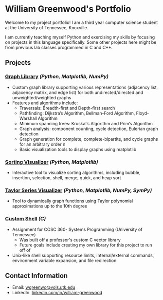 # William Greenwood's Portfolio

Welcome to my project portfolio! I am a third year computer science student at the University of Tennessee, Knoxville.

I am currently teaching myself Python and exercising my skills by focusing on projects in this language specifically. Some other projects here might be from previous lab classes programmed in C and C++.


## Projects

### [Graph Library](https://github.com/wgreenwood4/portfolio/tree/main/graph-library) *(Python, Matplotlib, NumPy)*
* Custom graph library supporting various representations (adjacency list, adjacency matrix, and edge list) for both undirected/directed and unweighted/weighted graphs
* Features and algorithms include:
    * Traversals: Breadth-first and Depth-first search
    * Pathfinding: Dijkstra’s Algorithm, Bellman-Ford Algorithm, Floyd-Warshall Algorithm
    * Minimum spanning trees: Kruskal’s Algorithm and Prim’s Algorithm
    * Graph analysis: component counting, cycle detection, Eulerian graph detection
    * Graph generation for complete, complete-bipartite, and cycle graphs for an arbitrary order n
    * Basic visualization tools to display graphs using matplotlib

### [Sorting Visualizer](https://github.com/wgreenwood4/portfolio/tree/main/sorting-visualizer) *(Python, Matplotlib)*
* Interactive tool to visualize sorting algorithms, including bubble, insertion, selection, shell, merge, quick, and heap sort

### [Taylor Series Visualizer](https://github.com/wgreenwood4/portfolio/tree/main/taylor-series-visualizer) *(Python, Matplotlib, NumPy, SymPy)*
* Tool to dynamically graph functions using Taylor polynomial approximations up to the 10th degree

### [Custom Shell](https://github.com/wgreenwood4/portfolio/tree/main/custom-shell) *(C)*
* Assignment for COSC 360- Systems Programming (University of Tennessee)
    * Was built off a professor's custom C vector library
    * Future goals include creating my own library for this project to run off of
* Unix-like shell supporting resource limits, internal/external commands, environment variable expansion, and file redirection


## Contact Information
- Email: [wgreenwo@vols.utk.edu](mailto:wgreenwo@vols.utk.edu)
- LinkedIn: [linkedin.com/in/william-greenwood](https://www.linkedin.com/in/william-greenwood-5bab2527b/)